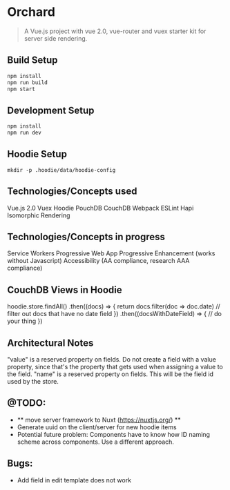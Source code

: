 # Orchard

> A Vue.js project with vue 2.0, vue-router and vuex starter kit for server side rendering.

## Build Setup

``` bash
npm install
npm run build
npm start
```

## Development Setup

```bash
npm install
npm run dev
```

## Hoodie Setup
``` mkdir -p .hoodie/data/hoodie-config ```

## Technologies/Concepts used

Vue.js 2.0
Vuex
Hoodie
PouchDB
CouchDB
Webpack
ESLint
Hapi
Isomorphic Rendering

## Technologies/Concepts in progress

Service Workers
Progressive Web App
Progressive Enhancement (works without Javascript)
Accessibility (AA compliance, research AAA compliance)

## CouchDB Views in Hoodie

hoodie.store.findAll()
  .then((docs) => {
    return docs.filter(doc => doc.date) // filter out docs that have no date field
  })
  .then((docsWithDateField) => {
    // do your thing
  })

## Architectural Notes

"value" is a reserved property on fields. Do not create a field with a value property, since that's the property that gets used when assigning a value to the field.
"name" is a reserved property on fields. This will be the field id used by the store.

## @TODO:

- ** move server framework to Nuxt (https://nuxtjs.org/) **
- Generate uuid on the client/server for new hoodie items
- Potential future problem: Components have to know how ID naming scheme across components. Use a different approach.

## Bugs:

- Add field in edit template does not work